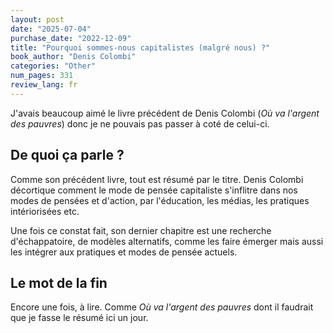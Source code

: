 ```yaml
---
layout: post
date: "2025-07-04"
purchase_date: "2022-12-09"
title: "Pourquoi sommes-nous capitalistes (malgré nous) ?"
book_author: "Denis Colombi"
categories: "Other"
num_pages: 331
review_lang: fr
---
```


J'avais beaucoup aimé le livre précédent de Denis Colombi (*Où va l'argent des pauvres*) donc je ne pouvais pas passer à coté de celui-ci.

## De quoi ça parle ?

Comme son précédent livre, tout est résumé par le titre. Denis Colombi décortique comment le mode de pensée capitaliste s'inflitre dans nos modes de pensées et d'action, par l'éducation, les médias, les pratiques intériorisées etc.

Une fois ce constat fait, son dernier chapitre est une recherche d'échappatoire, de modèles alternatifs, comme les faire émerger mais aussi les intégrer aux pratiques et modes de pensée actuels.

## Le mot de la fin

Encore une fois, à lire. Comme *Où va l'argent des pauvres* dont il faudrait que je fasse le résumé ici un jour.
